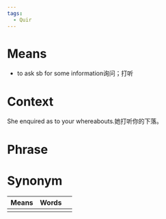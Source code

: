 ```yaml
---
tags:
  - Quir
---
```

# Means
- to ask sb for some information询问；打听
# Context
She enquired as to your whereabouts.她打听你的下落。
# Phrase

# Synonym
| Means | Words |     |
| ----- | ----- | --- |
|       |       |     |
